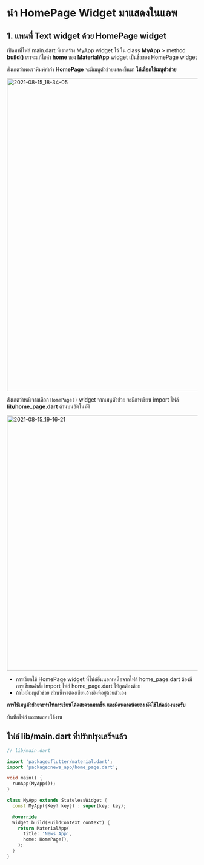 
# นำ HomePage Widget มาแสดงในแอพ

## 1. แทนที่ Text widget ด้วย HomePage widget 

เปิดมาที่ไฟล์ main.dart ที่เราสร้าง MyApp widget ไว้ 
ใน class **MyApp** > method **build()** เราจะแก้ไขค่า **home** ของ **MaterialApp** widget เป็นชื่อของ HomePage widget

สังเกตว่าพอเราพิมพ์คำว่า **HomePage** จะมีเมนูตัวช่วยแสดงขึ้นมา **ให้เลือกใช้เมนูตัวช่วย** 

<img width="824" alt="2021-08-15_18-34-05" src="https://user-images.githubusercontent.com/85179/129478135-28de288c-f795-4fd1-8f65-ccd5687a73ca.png">


สังเกตว่าหลังจากเลือก `HomePage()` widget จากเมนูตัวช่วย จะมีการเขียน import ไฟล์ **lib/home_page.dart** ด้านบนอัตโนมัติ

<img width="672" alt="2021-08-15_19-16-21" src="https://user-images.githubusercontent.com/85179/129478242-647b8f57-7480-4aba-b3ff-a1beb9cf1485.png">



- การเรียกใช้ HomePage widget ที่ไฟล์อื่นนอกเหนือจากไฟล์ home_page.dart ต้องมีการเขียนคำสั่ง import ไฟล์ home_page.dart ให้ถูกต้องด้วย 
- ถ้าไม่มีเมนูตัวช่วย ส่วนนี้เราต้องเขียนอ้างอิงที่อยู่ด้วยตัวเอง


**การใช้เมนูตัวช่วยจะทำให้การเขียนโค้ดสะดวกมากขึ้น และผิดพลาดน้อยลง หัดใช้ให้คล่องนะครับ**

บันทึกไฟล์ และทดสอบใช้งาน

## ไฟล์ lib/main.dart ที่ปรับปรุงเสร็จแล้ว

```dart
// lib/main.dart

import 'package:flutter/material.dart';
import 'package:news_app/home_page.dart';

void main() {
  runApp(MyApp());
}

class MyApp extends StatelessWidget {
  const MyApp({Key? key}) : super(key: key);

  @override
  Widget build(BuildContext context) {
    return MaterialApp(
      title: 'News App',
      home: HomePage(),
    );
  }
}

```
